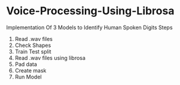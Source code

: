 # Voice-Processing-Using-Librosa
Implementation Of 3 Models to Identify Human Spoken Digits
 Steps
 
 1. Read .wav files
 2. Check Shapes
 3. Train Test split
 4. Read .wav files using librosa
 5. Pad data
 6. Create mask
 7. Run Model
